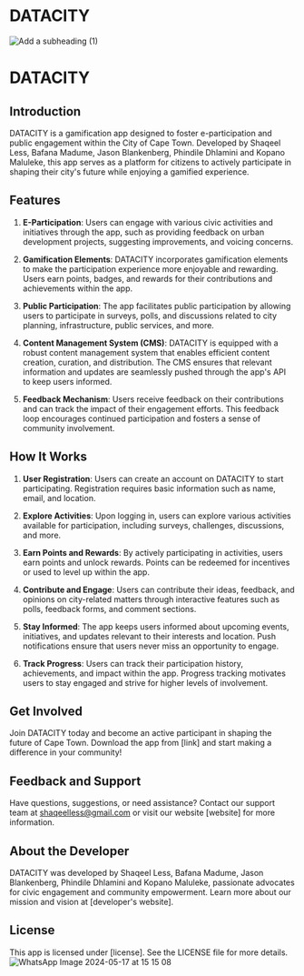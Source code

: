# DATACITY
![Add a subheading (1)](https://github.com/MogammadShaqeelless16/UVU-AfricaHackathon/assets/54390756/45ffbf59-df6a-46a7-a4e1-f2ee1ffc8e3b)

# DATACITY

## Introduction

DATACITY is a gamification app designed to foster e-participation and public engagement within the City of Cape Town. Developed by Shaqeel Less, Bafana Madume, Jason Blankenberg, Phindile Dhlamini and Kopano Maluleke, this app serves as a platform for citizens to actively participate in shaping their city's future while enjoying a gamified experience.

## Features

1. **E-Participation**: Users can engage with various civic activities and initiatives through the app, such as providing feedback on urban development projects, suggesting improvements, and voicing concerns.

2. **Gamification Elements**: DATACITY incorporates gamification elements to make the participation experience more enjoyable and rewarding. Users earn points, badges, and rewards for their contributions and achievements within the app.

3. **Public Participation**: The app facilitates public participation by allowing users to participate in surveys, polls, and discussions related to city planning, infrastructure, public services, and more.

4. **Content Management System (CMS)**: DATACITY is equipped with a robust content management system that enables efficient content creation, curation, and distribution. The CMS ensures that relevant information and updates are seamlessly pushed through the app's API to keep users informed.

5. **Feedback Mechanism**: Users receive feedback on their contributions and can track the impact of their engagement efforts. This feedback loop encourages continued participation and fosters a sense of community involvement.

## How It Works

1. **User Registration**: Users can create an account on DATACITY to start participating. Registration requires basic information such as name, email, and location.

2. **Explore Activities**: Upon logging in, users can explore various activities available for participation, including surveys, challenges, discussions, and more.

3. **Earn Points and Rewards**: By actively participating in activities, users earn points and unlock rewards. Points can be redeemed for incentives or used to level up within the app.

4. **Contribute and Engage**: Users can contribute their ideas, feedback, and opinions on city-related matters through interactive features such as polls, feedback forms, and comment sections.

5. **Stay Informed**: The app keeps users informed about upcoming events, initiatives, and updates relevant to their interests and location. Push notifications ensure that users never miss an opportunity to engage.

6. **Track Progress**: Users can track their participation history, achievements, and impact within the app. Progress tracking motivates users to stay engaged and strive for higher levels of involvement.

## Get Involved

Join DATACITY today and become an active participant in shaping the future of Cape Town. Download the app from [link] and start making a difference in your community!

## Feedback and Support

Have questions, suggestions, or need assistance? Contact our support team at shaqeelless@gmail.com or visit our website [website] for more information.

## About the Developer

DATACITY was developed by Shaqeel Less, Bafana Madume, Jason Blankenberg, Phindile Dhlamini and Kopano Maluleke, passionate advocates for civic engagement and community empowerment. Learn more about our mission and vision at [developer's website].

## License

This app is licensed under [license]. See the LICENSE file for more details.
![WhatsApp Image 2024-05-17 at 15 15 08](https://github.com/MogammadShaqeelless16/UVU-AfricaHackathon/assets/54390756/8844dc9e-2b98-4b0c-950e-9e3484b74afb)

